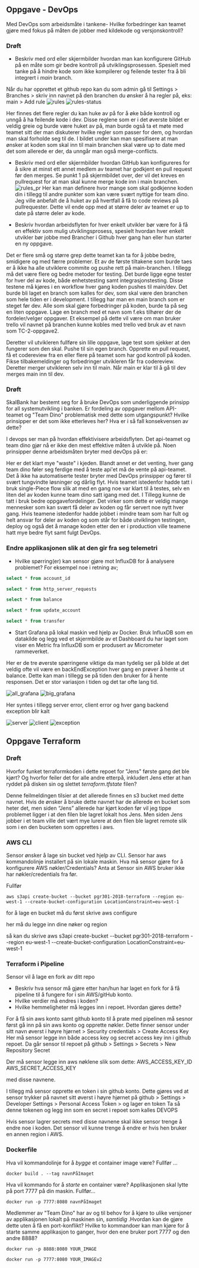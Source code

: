 ## Oppgave - DevOps

Med DevOps som arbeidsmåte i tankene- Hvilke forbedringer kan teamet gjøre med fokus på måten de jobber med kildekode og versjonskontroll?



### Drøft

* Beskriv med ord eller skjermbilder hvordan man kan konfigurere GitHub på en måte som gir bedre kontroll på utviklingsprosessen. Spesielt med tanke på å hindre kode som ikke kompilerer og feilende tester fra å bli integrert i _main_ branch.

Når du har opprettet et github repo kan du som admin gå til Settings > Branches > skriv inn navnet på den branchen du ønsker å ha regler på, eks: main > Add rule
![rules](Images/rules.png)
![rules-status](Images/rules_status.png)

Her finnes det flere regler du kan huke av på for å øke både kontroll og unngå å ha feilende kode i dev. Disse reglene som er i det øverste bildet er veldig greie og burde være huket av på, man burde også ta et møte med teamet sitt der man diskuterer hvilke regler som passer for dem, og hvordan man skal forholde seg til de.
I bildet under kan man spesifisere at man ønsker at koden som skal inn til main branchen skal være up to date med det som allerede er der, da unngår man også merge-conflicts.

* Beskriv med ord eller skjermbilder hvordan GitHub kan konfigureres for å sikre at minst ett annet medlem av teamet har godkjent en pull request før den merges.
Se punkt 1 på skjermbildet over, der vil det kreves en pullrequest for at man skal kunne merge kode inn i main branchen.
![rules_pr](Images/rules_pr.png)
Her kan man definere hvor mange som skal godkjenne koden din i tillegg til andre punkter som kan være svært nyttige for team dino. Jeg ville anbefalt de å huket av på hvertfall å få to code reviews på pullrequester. Dette vil ende opp med at større deler av teamet er up to date på større deler av kode.

* Beskriv hvordan arbeidsflyten for hver enkelt utvikler bør være for å få en effektiv som mulig utviklingsprosess, spesielt hvordan hver enkelt utvikler bør jobbe med Brancher i Github hver gang han eller hun starter en ny oppgave.

Det er flere små og større grep dette teamet kan ta for å jobbe bedre, smidigere og med færre problemer. Et av de første tiltakene som burde taes er å ikke ha alle utviklere commite og pushe rett på main-branchen. I tillegg må det være flere og bedre metoder for testing. Det burde ligge egne tester for hver del av kode, både enhetstesting samt integrasjonstesting. Disse testene må kjøres i en workflow hver gang koden pushes til main/dev. Det burde bli laget en branch som kalles for dev, som skal være den branchen som hele tiden er i development. I tillegg har man en main branch som er steget før dev. Alle som skal gjøre forbedringer på koden, burde ta på seg en liten oppgave. Lage en branch med et navn som f.eks tilhører der de fordeler/velger oppgaver. Et eksempel på dette vil være om man bruker trello vil navnet på branchen kunne kobles med trello ved bruk av et navn som TC-2-oppgave2.

Deretter vil utvikleren fullføre sin lille oppgave, lage test som sjekker at den fungerer som den skal. Pushe til sin egen branch. Opprette en pull request, få et codereview fra en eller flere på teamet som har god kontroll på koden. Fikse tilbakemeldinger og forbedringer utvikleren får fra codereview. Deretter merger utvikleren selv inn til main. Når main er klar til å gå til dev merges main inn til dev.

### Drøft

SkalBank har bestemt seg for å bruke DevOps som underliggende prinsipp for all systemutvikling i banken. Er fordeling av oppgaver mellom API-teamet og "Team Dino" problematisk med dette som utgangspunkt? Hvilke prinsipper er det som ikke etterleves her? Hva er i så fall konsekvensen av dette?

I devops ser man på hvordan effektivisere arbeidsflyten. Det api-teamet og team dino gjør nå er ikke den mest effektive måten å utvikle på. 
Noen prinsipper denne arbeidsmåten bryter med devOps på er:

Her er det klart mye "waste" i kjeden. Blandt annet er det venting, hver gang team dino føler seg ferdige med å teste api'et må de vente på api-teamet.
Det å ikke ha automatiserte tester bryter med DevOps prinsipper og fører til svært tungvindte løsninger og dårlig flyt. Hvis teamet istedenfor hadde tatt i bruk single-Piece flow slik at med en gang noe var klart til å testes, selv en liten del av koden kunne team dino satt igang med det. I Tillegg kunne de tatt i bruk bedre oppgavefordelinger. Det virker som dette er veldig mange mennesker som kan svært få deler av koden og får servert noe nytt hver gang. 
Hvis teamene istedenfor hadde jobbet i mindre team som har fult og helt ansvar for deler av koden og som står for både utviklingen testingen, deploy og også det å manage koden etter den er i production ville teamene hatt mye bedre flyt samt fulgt DevOps.

### Endre applikasjonen slik at den gir fra seg telemetri

* Hvilke spørring(er) kan sensor gjøre mot InfluxDB for å analysere problemet? For eksempel noe i retning av;

```sql
select * from account_id

select * from http_server_requests

select * from balance

select * from update_account

select * from transfer
```

* Start Grafana på lokal maskin ved hjelp av Docker. Bruk InfluxDB som en datakilde og legg ved et skjermbilde av et Dashboard du har laget som viser en Metric fra InfluxDB som er produsert av Micrometer rammeverket.

Her er de tre øverste spørringene viktige da man tydelig ser på bilde at det veldig ofte vil være en backEndException hver gang en prøver å hente ut balance. Dette kan man i tillegg se på tiden den bruker for å hente responsen. Det er stor variasjon i tiden og det tar ofte lang tid.

![all_grafana](Images/all_grafana.png)
![big_grafana](Images/big_grafana.png)

Her syntes i tillegg server error, client error og hver gang backend exception blir kalt

![server](Images/server_error.png)
![client](Images/client_error.png)
![exception](Images/exception_grafana.png)

## Oppgave Terraform

### Drøft

Hvorfor funket terraformkoden i dette repoet for "Jens" første gang det ble kjørt? Og hvorfor feiler det for alle andre etterpå, inkludert Jens etter at han ryddet på disken sin og slettet _terraform.tfstate_ filen?

Denne feilmeldingen tilsier at det allerede finnes en s3 bucket med dette navnet. Hvis de ønsker å bruke dette navnet har de allerede en bucket som heter det, men siden “Jens” allerede har kjørt koden før vil jeg tippe problemet ligger i at den filen ble lagret lokalt hos Jens. Men siden Jens jobber i et team ville det vært mye lurere at den filen ble lagret remote slik som i en den bucketen som opprettes i aws.

### AWS CLI

Sensor ønsker å lage sin bucket ved hjelp av CLI. Sensor har aws kommandolinje installert på sin lokale maskin. Hva må sensor gjøre for å konfigurere AWS nøkler/Credentials? Anta at Sensor sin AWS bruker ikke har nøkler/credentials fra før.

Fullfør
```
aws s3api create-bucket --bucket pgr301-2018-terraform --region eu-west-1 --create-bucket-configuration LocationConstraint=eu-west-1
```
for å lage en bucket må du først skrive
aws configure

her må du legge inn dine nøker og region

så kan du skrive
aws s3api create-bucket --bucket pgr301-2018-terraform --region eu-west-1 --create-bucket-configuration LocationConstraint=eu-west-1


### Terraform i Pipeline

Sensor vil å lage en fork av ditt repo

* Beskriv hva sensor må gjøre etter han/hun har laget en fork for å få pipeline til å fungere for i sin AWS/gitHub konto.
* Hvilke verdier må endres i koden?
* Hvilke hemmeligheter må legges inn i repoet. Hvordan gjøres dette?

For å få sin aws konto samt github konto til å prate med pipelinen må sesnor først gå inn på sin aws konto og opprette nøkler. Dette finner sensor under sitt navn øverst i høyre hjørnet > Security credentials > Create Access Key
Her må sensor legge inn både access key og secret access key inn i github repoet. Da går sensor til repoet på github > Settings > Secrets > New Repository Secret

Der må sensor legge inn aws nøklene slik som dette:
AWS_ACCESS_KEY_ID
AWS_SECRET_ACCESS_KEY

med disse navnene.

I tillegg må sensor opprette en token i sin github konto. Dette gjøres ved at sensor trykker på navnet sitt øverst i høyre hjørnet på github > Settings > Developer Settings > Personal Access Token > og lager en token
Ta så denne tokenen og legg inn som en secret i repoet som kalles
DEVOPS

Hvis sensor lagrer secrets med disse navnene skal ikke sensor trenge å endre noe i koden. Det sensor vil kunne trenge å endre er hvis hen bruker en annen region i AWS.

### Dockerfile

Hva vil kommandolinje for å _bygge_ et container image være? Fullfør ...

```shell
docker build . --tag navnPåImaget 
```

Hva vil kommando for å _starte_ en container være? Applikasjonen skal lytte på port 7777 på din maskin. Fullfør...

```shell
docker run -p 7777:8080 navnPåImaget
```

Medlemmer av "Team Dino" har av og til behov for å kjøre to ulike versjoner av applikasjonen lokalt på maskinen sin, _samtidig_ .Hvordan kan de gjøre dette uten å få en port-konflikt?  Hvilke to kommandoer kan man kjøre for å starte samme applikasjon to ganger, hvor den ene bruker port 7777 og den andre 8888?

```shell
docker run -p 8888:8080 YOUR_IMAGE
```

```shell
docker run -p 7777:8080 YOUR_IMAGEv2
```


 



